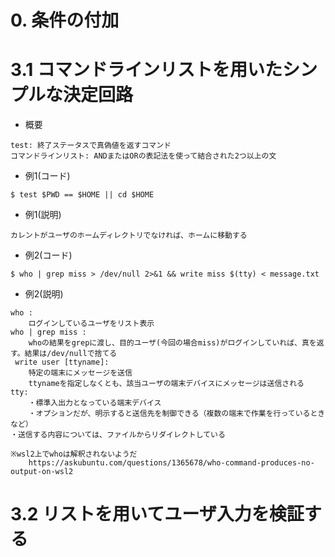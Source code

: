 # 0. 条件の付加

# 3.1 コマンドラインリストを用いたシンプルな決定回路
- 概要
```
test: 終了ステータスで真偽値を返すコマンド
コマンドラインリスト: ANDまたはORの表記法を使って結合された2つ以上の文
```
- 例1(コード)
```
$ test $PWD == $HOME || cd $HOME
```
- 例1(説明)
```
カレントがユーザのホームディレクトリでなければ、ホームに移動する
```
- 例2(コード)
```
$ who | grep miss > /dev/null 2>&1 && write miss $(tty) < message.txt
```

- 例2(説明)
```
who : 
    ログインしているユーザをリスト表示
who | grep miss :
    whoの結果をgrepに渡し、目的ユーザ(今回の場合miss)がログインしていれば、真を返す。結果は/dev/nullで捨てる
 write user [ttyname]:
    特定の端末にメッセージを送信
    ttynameを指定しなくとも、該当ユーザの端末デバイスにメッセージは送信される
tty:
    ・標準入出力となっている端末デバイス
    ・オプションだが、明示すると送信先を制御できる（複数の端末で作業を行っているときなど）
・送信する内容については、ファイルからリダイレクトしている

※wsl2上でwhoは解釈されないようだ
    https://askubuntu.com/questions/1365678/who-command-produces-no-output-on-wsl2
```

# 3.2 リストを用いてユーザ入力を検証する